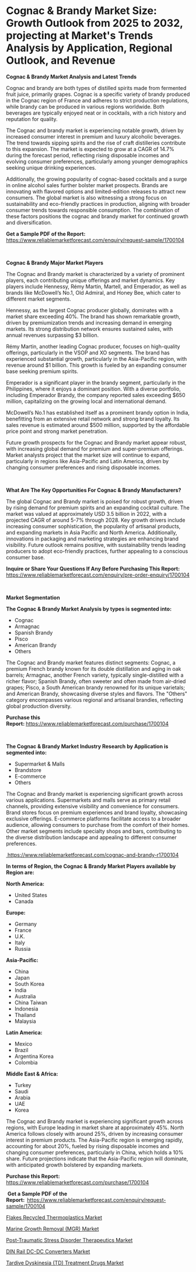 <p><h1>Cognac & Brandy Market Size: Growth Outlook from 2025 to 2032, projecting at Market's Trends Analysis by Application, Regional Outlook, and Revenue</h1></p><p><strong>Cognac & Brandy Market Analysis and Latest Trends</strong></p>
<p><p>Cognac and brandy are both types of distilled spirits made from fermented fruit juice, primarily grapes. Cognac is a specific variety of brandy produced in the Cognac region of France and adheres to strict production regulations, while brandy can be produced in various regions worldwide. Both beverages are typically enjoyed neat or in cocktails, with a rich history and reputation for quality.</p><p>The Cognac and brandy market is experiencing notable growth, driven by increased consumer interest in premium and luxury alcoholic beverages. The trend towards sipping spirits and the rise of craft distilleries contribute to this expansion. The market is expected to grow at a CAGR of 14.7% during the forecast period, reflecting rising disposable incomes and evolving consumer preferences, particularly among younger demographics seeking unique drinking experiences.</p><p>Additionally, the growing popularity of cognac-based cocktails and a surge in online alcohol sales further bolster market prospects. Brands are innovating with flavored options and limited-edition releases to attract new consumers. The global market is also witnessing a strong focus on sustainability and eco-friendly practices in production, aligning with broader consumer trends towards responsible consumption. The combination of these factors positions the cognac and brandy market for continued growth and diversification.</p></p>
<p><strong>Get a Sample PDF of the Report:&nbsp;</strong> <a href="https://www.reliablemarketforecast.com/enquiry/request-sample/1700104?utm_campaign=2011&utm_medium=2&utm_source=Github&utm_content=ia&utm_term=09012025&utm_id=cognac-brandy">https://www.reliablemarketforecast.com/enquiry/request-sample/1700104</a></p>
<p>&nbsp;</p>
<p><strong>Cognac & Brandy Major Market Players</strong></p>
<p><p>The Cognac and Brandy market is characterized by a variety of prominent players, each contributing unique offerings and market dynamics. Key players include Hennessy, Rémy Martin, Martell, and Emperador, as well as brands like McDowell’s No.1, Old Admiral, and Honey Bee, which cater to different market segments.</p><p>Hennessy, as the largest Cognac producer globally, dominates with a market share exceeding 40%. The brand has shown remarkable growth, driven by premiumization trends and increasing demand in emerging markets. Its strong distribution network ensures sustained sales, with annual revenues surpassing $3 billion.</p><p>Rémy Martin, another leading Cognac producer, focuses on high-quality offerings, particularly in the VSOP and XO segments. The brand has experienced substantial growth, particularly in the Asia-Pacific region, with revenue around $1 billion. This growth is fueled by an expanding consumer base seeking premium spirits.</p><p>Emperador is a significant player in the brandy segment, particularly in the Philippines, where it enjoys a dominant position. With a diverse portfolio, including Emperador Brandy, the company reported sales exceeding $650 million, capitalizing on the growing local and international demand.</p><p>McDowell’s No.1 has established itself as a prominent brandy option in India, benefitting from an extensive retail network and strong brand loyalty. Its sales revenue is estimated around $500 million, supported by the affordable price point and strong market penetration.</p><p>Future growth prospects for the Cognac and Brandy market appear robust, with increasing global demand for premium and super-premium offerings. Market analysts project that the market size will continue to expand, particularly in regions like Asia-Pacific and Latin America, driven by changing consumer preferences and rising disposable incomes.</p></p>
<p>&nbsp;</p>
<p><strong>What Are The Key Opportunities For Cognac & Brandy Manufacturers?</strong></p>
<p><p>The global Cognac and Brandy market is poised for robust growth, driven by rising demand for premium spirits and an expanding cocktail culture. The market was valued at approximately USD 3.5 billion in 2022, with a projected CAGR of around 5-7% through 2028. Key growth drivers include increasing consumer sophistication, the popularity of artisanal products, and expanding markets in Asia Pacific and North America. Additionally, innovations in packaging and marketing strategies are enhancing brand visibility. Future outlook remains positive, with sustainability trends leading producers to adopt eco-friendly practices, further appealing to a conscious consumer base.</p></p>
<p><strong>Inquire or Share Your Questions If Any Before Purchasing This Report:</strong> <a href="https://www.reliablemarketforecast.com/enquiry/pre-order-enquiry/1700104?utm_campaign=2011&utm_medium=2&utm_source=Github&utm_content=ia&utm_term=09012025&utm_id=cognac-brandy">https://www.reliablemarketforecast.com/enquiry/pre-order-enquiry/1700104</a></p>
<p>&nbsp;</p>
<p><strong>Market Segmentation</strong></p>
<p><strong>The Cognac & Brandy Market Analysis by types is segmented into:</strong></p>
<p><ul><li>Cognac</li><li>Armagnac</li><li>Spanish Brandy</li><li>Pisco</li><li>American Brandy</li><li>Others</li></ul></p>
<p><p>The Cognac and Brandy market features distinct segments: Cognac, a premium French brandy known for its double distillation and aging in oak barrels; Armagnac, another French variety, typically single-distilled with a richer flavor; Spanish Brandy, often sweeter and often made from air-dried grapes; Pisco, a South American brandy renowned for its unique varietals; and American Brandy, showcasing diverse styles and flavors. The "Others" category encompasses various regional and artisanal brandies, reflecting global production diversity.</p></p>
<p><strong>Purchase this Report:&nbsp;</strong><a href="https://www.reliablemarketforecast.com/purchase/1700104?utm_campaign=2011&utm_medium=2&utm_source=Github&utm_content=ia&utm_term=09012025&utm_id=cognac-brandy">https://www.reliablemarketforecast.com/purchase/1700104</a></p>
<p>&nbsp;</p>
<p><strong>The Cognac & Brandy Market Industry Research by Application is segmented into:</strong></p>
<p><ul><li>Supermarket & Malls</li><li>Brandstore</li><li>E-commerce</li><li>Others</li></ul></p>
<p><p>The Cognac and Brandy market is experiencing significant growth across various applications. Supermarkets and malls serve as primary retail channels, providing extensive visibility and convenience for consumers. Brand stores focus on premium experiences and brand loyalty, showcasing exclusive offerings. E-commerce platforms facilitate access to a broader audience, allowing consumers to purchase from the comfort of their homes. Other market segments include specialty shops and bars, contributing to the diverse distribution landscape and appealing to different consumer preferences.</p></p>
<p><a href="https://www.reliablemarketforecast.com/cognac-and-brandy-r1700104?utm_campaign=2011&utm_medium=2&utm_source=Github&utm_content=ia&utm_term=09012025&utm_id=cognac-brandy">&nbsp;https://www.reliablemarketforecast.com/cognac-and-brandy-r1700104</a></p>
<p><strong>In terms of Region, the Cognac & Brandy Market Players available by Region are:</strong></p>
<p>
    <p> <strong> North America: </strong>
        <ul>
            <li>United States</li>
            <li>Canada</li>
        </ul>
        </p> 
    <p> <strong> Europe: </strong>
        <ul>
            <li>Germany</li>
            <li>France</li>
            <li>U.K.</li>
            <li>Italy</li>
            <li>Russia</li>
        </ul>
        </p> 
    <p> <strong> Asia-Pacific: </strong>
        <ul>
            <li>China</li>
            <li>Japan</li>
            <li>South Korea</li>
            <li>India</li>
            <li>Australia</li>
            <li>China Taiwan</li>
            <li>Indonesia</li>
            <li>Thailand</li>
            <li>Malaysia</li>
        </ul>
        </p> 
    <p> <strong> Latin America: </strong>
        <ul>
            <li>Mexico</li>
            <li>Brazil</li>
            <li>Argentina Korea</li>
            <li>Colombia</li>
        </ul>
        </p> 
    <p> <strong> Middle East & Africa: </strong>
        <ul>
            <li>Turkey</li>
            <li>Saudi</li>
            <li>Arabia</li>
            <li>UAE</li>
            <li>Korea</li>
        </ul>
    </p>
    </p>
<p><p>The Cognac and Brandy market is experiencing significant growth across regions, with Europe leading in market share at approximately 45%. North America follows closely with around 25%, driven by increasing consumer interest in premium products. The Asia-Pacific region is emerging rapidly, accounting for about 20%, fueled by rising disposable incomes and changing consumer preferences, particularly in China, which holds a 10% share. Future projections indicate that the Asia-Pacific region will dominate, with anticipated growth bolstered by expanding markets.</p></p>
<p><strong>Purchase this Report: </strong><a href="https://www.reliablemarketforecast.com/purchase/1700104?utm_campaign=2011&utm_medium=2&utm_source=Github&utm_content=ia&utm_term=09012025&utm_id=cognac-brandy">https://www.reliablemarketforecast.com/purchase/1700104</a></p>
<p>&nbsp;<strong>Get a Sample PDF of the Report:&nbsp;&nbsp;</strong><a href="https://www.reliablemarketforecast.com/enquiry/request-sample/1700104?utm_campaign=2011&utm_medium=2&utm_source=Github&utm_content=ia&utm_term=09012025&utm_id=cognac-brandy">https://www.reliablemarketforecast.com/enquiry/request-sample/1700104</a></p>
<p><strong></strong></p>
<p><p><a href="https://www.linkedin.com/pulse/examining-market-forces-influencing-flakes-recycled-thermoplastics-w7rjf?utm_campaign=2011&utm_medium=2&utm_source=Github&utm_content=ia&utm_term=09012025&utm_id=cognac-brandy">Flakes Recycled Thermoplastics Market</a></p><p><a href="https://www.linkedin.com/pulse/global-marine-growth-removal-mgr-market-analysis-size-share-dxf5f?utm_campaign=2011&utm_medium=2&utm_source=Github&utm_content=ia&utm_term=09012025&utm_id=cognac-brandy">Marine Growth Removal (MGR) Market</a></p><p><a href="https://www.linkedin.com/pulse/comprehensive-overview-post-traumatic-stress-disorder-therapeutics-5alwf?utm_campaign=2011&utm_medium=2&utm_source=Github&utm_content=ia&utm_term=09012025&utm_id=cognac-brandy">Post-Traumatic Stress Disorder Therapeutics Market</a></p><p><a href="https://www.linkedin.com/pulse/current-size-growth-projection-din-rail-dc-dc-converters-atd0f?utm_campaign=2011&utm_medium=2&utm_source=Github&utm_content=ia&utm_term=09012025&utm_id=cognac-brandy">DIN Rail DC-DC Converters Market</a></p><p><a href="https://www.linkedin.com/pulse/tardive-dyskinesia-td-treatment-drugs-market-global-analysis-ptyqf?utm_campaign=2011&utm_medium=2&utm_source=Github&utm_content=ia&utm_term=09012025&utm_id=cognac-brandy">Tardive Dyskinesia (TD) Treatment Drugs Market</a></p></p>